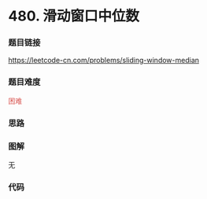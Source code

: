 # 480. 滑动窗口中位数

### 题目链接

https://leetcode-cn.com/problems/sliding-window-median

### 题目难度

<font color=#D9534F>困难</font>

### 思路



### 图解

无

### 代码

```python
```